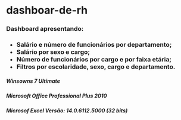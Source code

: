 # dashboar-de-rh

<h3>Dashboard apresentando: </h3>
<h3>
<ul>
  <li>Salário e número de funcionários por departamento; </li>
  <li>Salário por sexo e cargo; </li>
  <li>Número de funcionários por cargo e por faixa etária; </li>
  <li>Filtros por escolaridade, sexo, cargo e departamento. </li>
  <ul>
</h3>

<h5>Winsowns 7 Ultimate</h5>
<h5>Microsoft Office Professional Plus 2010</h5>
<h5>Microsof Excel Versão: 14.0.6112.5000 (32 bits)</h5>


